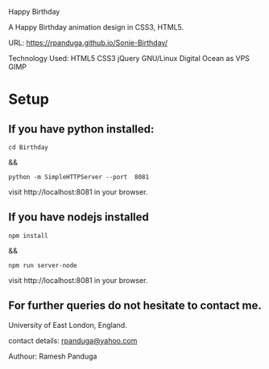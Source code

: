 Happy Birthday

A Happy Birthday animation design in CSS3, HTML5.

URL: https://rpanduga.github.io/Sonie-Birthday/

Technology Used: HTML5 CSS3 jQuery  GNU/Linux Digital Ocean as VPS GIMP

# Setup

## If you have python installed:
```
cd Birthday
```

&& 

```
python -m SimpleHTTPServer --port  8081
```

visit http://localhost:8081 in your browser.

## If you have nodejs installed
```
npm install
```
&&

```
npm run server-node
```
visit http://localhost:8081 in your browser.


## For further queries do not hesitate to contact me.

University of East London, England.

contact details: rpanduga@yahoo.com

Authour: Ramesh Panduga
